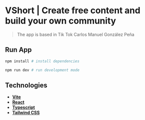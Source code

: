 # VShort | Create free content and build your own community
> The app is based in Tik Tok
> Carlos Manuel González Peña

## Run App

```bash
npm install # install dependencies

npm run dev # run development mode
```

## Technologies

* [__Vite__](https://vitejs.dev/)
* [__React__](https://reactjs.org/)
* [__Typescript__](https://typescriptlang.org/)
* [__Tailwind CSS__](https://tailwindcss.com/)